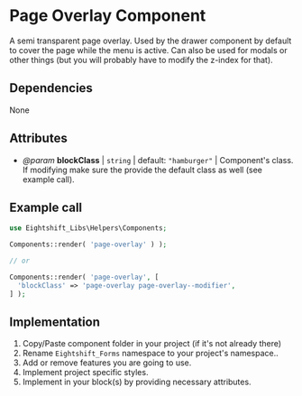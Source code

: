 # Page Overlay Component

A semi transparent page overlay. Used by the drawer component by default to cover the page while the menu is active. Can also be used for modals or other things (but you will probably have to modify the z-index for that).

## Dependencies

None

## Attributes

* _@param_ **blockClass** | `string` | default: `"hamburger"` | Component's class. If modifying make sure the provide the default class as well (see example call).

## Example call

```php
use Eightshift_Libs\Helpers\Components;

Components::render( 'page-overlay' ) );

// or

Components::render( 'page-overlay', [
  'blockClass' => 'page-overlay page-overlay--modifier',
] );
```

## Implementation

1. Copy/Paste component folder in your project (if it's not already there)
2. Rename `Eightshift_Forms` namespace to your project's namespace..
3. Add or remove features you are going to use.
4. Implement project specific styles.
5. Implement in your block(s) by providing necessary attributes.
